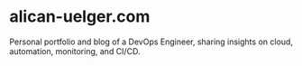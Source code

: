 # alican-uelger.com
Personal portfolio and blog of a DevOps Engineer, sharing insights on cloud, automation, monitoring, and CI/CD.
